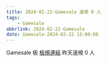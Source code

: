 ```yaml
---
title: 2024-02-22-Gamesale 違規 0 人
tags:
    - Gamesale
abbrlink: 2024-02-22-Gamesale
date: Gamesale-2024-02-22 12:00:00
---
```

Gamesale 板 [板規連結](https://www.ptt.cc/bbs/Gossiping/M.1637425085.A.07D.html)
昨天違規 0 人
